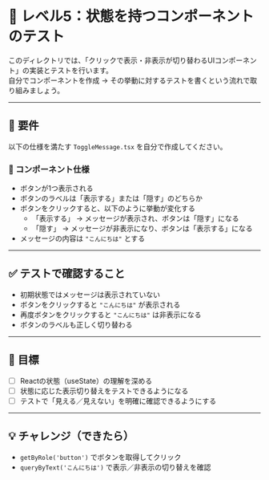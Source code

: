 # 🧪 レベル5：状態を持つコンポーネントのテスト

このディレクトリでは、「クリックで表示・非表示が切り替わるUIコンポーネント」の実装とテストを行います。  
自分でコンポーネントを作成 → その挙動に対するテストを書くという流れで取り組みましょう。

---

## 📘 要件

以下の仕様を満たす `ToggleMessage.tsx` を自分で作成してください。

### 🔧 コンポーネント仕様

- ボタンが1つ表示される
- ボタンのラベルは「表示する」または「隠す」のどちらか
- ボタンをクリックすると、以下のように挙動が変化する
  - 「表示する」 → メッセージが表示され、ボタンは「隠す」になる
  - 「隠す」 → メッセージが非表示になり、ボタンは「表示する」になる
- メッセージの内容は `"こんにちは"` とする

---

## ✅ テストで確認すること

- 初期状態ではメッセージは表示されていない
- ボタンをクリックすると `"こんにちは"` が表示される
- 再度ボタンをクリックすると `"こんにちは"` は非表示になる
- ボタンのラベルも正しく切り替わる

---

## 🎯 目標

- [ ] Reactの状態（useState）の理解を深める
- [ ] 状態に応じた表示切り替えをテストできるようになる
- [ ] テストで「見える／見えない」を明確に確認できるようにする

---

## 💡 チャレンジ（できたら）

- `getByRole('button')` でボタンを取得してクリック
- `queryByText('こんにちは')` で表示／非表示の切り替えを確認
